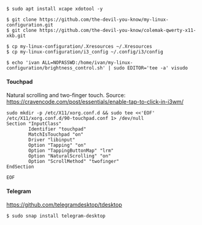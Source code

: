 ```
$ sudo apt install xcape xdotool -y

$ git clone https://github.com/the-devil-you-know/my-linux-configuration.git
$ git clone https://github.com/the-devil-you-know/colemak-qwerty-x11-xkb.git

$ cp my-linux-configuration/.Xresources ~/.Xresources
$ cp my-linux-configuration/i3_config ~/.config/i3/config

$ echo 'ivan ALL=NOPASSWD:/home/ivan/my-linux-configuration/brightness_control.sh' | sudo EDITOR='tee -a' visudo
```


#### Touchpad

Natural scrolling and two-finger touch. Source: https://cravencode.com/post/essentials/enable-tap-to-click-in-i3wm/

```
sudo mkdir -p /etc/X11/xorg.conf.d && sudo tee <<'EOF' /etc/X11/xorg.conf.d/90-touchpad.conf 1> /dev/null
Section "InputClass"
        Identifier "touchpad"
        MatchIsTouchpad "on"
        Driver "libinput"
        Option "Tapping" "on"
        Option "TappingButtonMap" "lrm"
        Option "NaturalScrolling" "on"
        Option "ScrollMethod" "twofinger"
EndSection

EOF
```

#### Telegram

https://github.com/telegramdesktop/tdesktop

```
$ sudo snap install telegram-desktop
```
